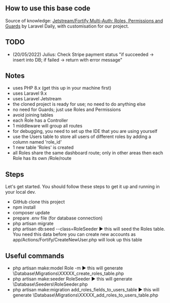 ## How to use this base code

Source of knowledge:
[Jetstream/Fortify Multi-Auth: Roles, Permissions and Guards](https://www.youtube.com/watch?v=NiQSNjWKLfU)  by Laravel Daily, with customisation for our project.

## TODO
- (20/05/2022) Julius: Check Stripe payment status "if succeeded -> insert into DB; if failed -> return with error message"

## Notes
- uses PHP 8.x (get this up in your machine first)
- uses Laravel 9.x
- uses Laravel Jetstream
- the cloned project is ready for use; no need to do anything else
- no need for Guards; just use Roles and Permissions 
- avoid joining tables
- each Role has a Controller
- 1 middleware will group all routes
- for debugging, you need to set up the IDE that you are using yourself
- use the Users table to store all users of different roles by adding a column named 'role_id'
- 1 new table 'Roles' is created
- all Roles share the same dashboard route; only in other areas then each Role has its own /Role/route

## Steps

Let's get started. You should follow these steps to get it up and running in your local dev.

- GitHub clone this project
- npm install
- composer update
- prepare .env file (for database connection)
- php artisan migrate
- php artisan db:seed --class=RoleSeeder ▶️ this will seed the Roles table. You need this data before you can create new accounts as app/Actions/Fortify/CreateNewUser.php will look up this table 

## Useful commands
- php artisan make:model Role -m ▶️ this will generate \Database\Migrations\XXXXX_create_roles_table.php
- php artisan make:seeder RoleSeeder ▶️ this will generate \Database\Seeders\RoleSeeder.php
- php artisan make:migration add_roles_fields_to_users_table ▶️ this will generate \Database\Migrations\XXXXX_add_roles_to_users_table.php
